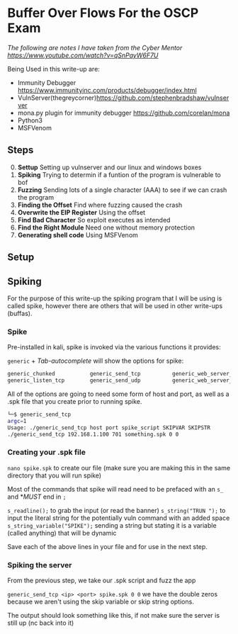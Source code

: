 # Buffer Over Flows For the OSCP Exam

*The following are notes I have taken from the Cyber Mentor https://www.youtube.com/watch?v=qSnPayW6F7U* 

Being Used in this write-up are:
- Immunity Debugger https://www.immunityinc.com/products/debugger/index.html
- VulnServer(thegreycorner)https://github.com/stephenbradshaw/vulnserver
- mona.py plugin for immunity debugger https://github.com/corelan/mona
- Python3
- MSFVenom

## Steps
0. **Settup** Setting up vulnserver and our linux and windows boxes
1. **Spiking** Trying to determin if a funtion of the program is vulnerable to bof
2. **Fuzzing** Sending lots of a single character (AAA) to see if we can crash the program
3. **Finding the Offset** Find where fuzzing caused the crash
4.  **Overwrite the EIP Register** Using the offset
5.  **Find Bad Character** So exploit executes as intended 
6.  **Find the Right Module** Need one without memory protection
7.  **Generating shell code** Using MSFVenom

## Setup


## Spiking

For the purpose of this write-up the spiking program that I will be using is called spike, however there are others that will be used in other write-ups (buffas). 

### Spike

Pre-installed in kali, spike is invoked via the various functions it provides:

`generic` + *Tab-autocomplete* will show the options for spike:

```bash
generic_chunked           generic_send_tcp          generic_web_server_fuzz                           
generic_listen_tcp        generic_send_udp          generic_web_server_fuzz2
```
All of the options are going to need some form of host and port, as well as a .spk file that you create prior to running spike.

```bash
└─$ generic_send_tcp                                                                                         
argc=1
Usage: ./generic_send_tcp host port spike_script SKIPVAR SKIPSTR
./generic_send_tcp 192.168.1.100 701 something.spk 0 0
```
### Creating your .spk file

`nano spike.spk` to create our file (make sure you are making this in the same directory that you will run spike)

Most of the commands that spike will read need to be prefaced with an `s_` and **MUST* end in `;`

`s_readline();` to grab the input (or read the banner)
`s_string("TRUN ");` to input the literal string for the potentially vuln command with an added space
`s_string_variable("SPIKE");` sending a string but stating it is a variable (called anything) that will be dynamic

Save each of the above lines in your file and for use in the next step.

### Spiking the server

From the previous step, we take our .spk script and fuzz the app

`generic_send_tcp <ip> <port> spike.spk 0 0` we have the double zeros because we aren't using the skip variable or skip string options.

The output should look something like this, if not make sure the server is still up (nc back into it)



